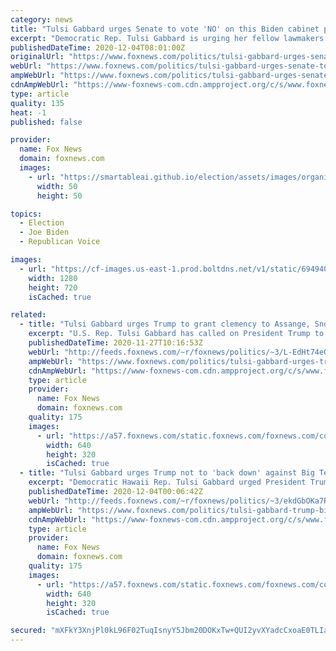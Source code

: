 ```yaml
---
category: news
title: "Tulsi Gabbard urges Senate to vote 'NO' on this Biden cabinet pick"
excerpt: "Democratic Rep. Tulsi Gabbard is urging her fellow lawmakers in the Senate to block President-elect Joe Biden's pick for director of the Office of Management and Budget (OMB), Neera Tanden."
publishedDateTime: 2020-12-04T08:01:00Z
originalUrl: "https://www.foxnews.com/politics/tulsi-gabbard-urges-senate-to-vote-no-on-this-biden-cabinet-pick"
webUrl: "https://www.foxnews.com/politics/tulsi-gabbard-urges-senate-to-vote-no-on-this-biden-cabinet-pick"
ampWebUrl: "https://www.foxnews.com/politics/tulsi-gabbard-urges-senate-to-vote-no-on-this-biden-cabinet-pick.amp"
cdnAmpWebUrl: "https://www-foxnews-com.cdn.ampproject.org/c/s/www.foxnews.com/politics/tulsi-gabbard-urges-senate-to-vote-no-on-this-biden-cabinet-pick.amp"
type: article
quality: 135
heat: -1
published: false

provider:
  name: Fox News
  domain: foxnews.com
  images:
    - url: "https://smartableai.github.io/election/assets/images/organizations/foxnews.com-50x50.jpg"
      width: 50
      height: 50

topics:
  - Election
  - Joe Biden
  - Republican Voice

images:
  - url: "https://cf-images.us-east-1.prod.boltdns.net/v1/static/694940094001/61989ecd-cf0c-4a0c-9321-0dcc13895462/a924ee0b-f4af-40e4-a671-eb2276b1ca0d/1280x720/match/image.jpg"
    width: 1280
    height: 720
    isCached: true

related:
  - title: "Tulsi Gabbard urges Trump to grant clemency to Assange, Snowden"
    excerpt: "U.S. Rep. Tulsi Gabbard has called on President Trump to pardon National Security Agency (NSA) whistleblower Edward Snowden and WikiLeaks founder Julian Assange before the president leaves office on Jan. 20, according to a report."
    publishedDateTime: 2020-11-27T10:16:53Z
    webUrl: "http://feeds.foxnews.com/~r/foxnews/politics/~3/L-EdHt74eO0/tulsi-gabbard-urges-trump-to-grant-clemency-to-assange-snowden"
    ampWebUrl: "https://www.foxnews.com/politics/tulsi-gabbard-urges-trump-to-grant-clemency-to-assange-snowden.amp"
    cdnAmpWebUrl: "https://www-foxnews-com.cdn.ampproject.org/c/s/www.foxnews.com/politics/tulsi-gabbard-urges-trump-to-grant-clemency-to-assange-snowden.amp"
    type: article
    provider:
      name: Fox News
      domain: foxnews.com
    quality: 175
    images:
      - url: "https://a57.foxnews.com/static.foxnews.com/foxnews.com/content/uploads/2020/08/640/320/AP20221566698304.jpg?ve=1&tl=1"
        width: 640
        height: 320
        isCached: true
  - title: "Tulsi Gabbard urges Trump not to 'back down' against Big Tech"
    excerpt: "Democratic Hawaii Rep. Tulsi Gabbard urged President Trump to stand his ground in a legislative fight against Big Tech Wednesday night -- after the commander-in-chief threatened to veto a defense spending bill if it didn’t also repeal federal protections for social media companies from certain liabilities."
    publishedDateTime: 2020-12-04T00:06:42Z
    webUrl: "http://feeds.foxnews.com/~r/foxnews/politics/~3/ekdGbOKa7Rs/tulsi-gabbard-trump-big-tech"
    ampWebUrl: "https://www.foxnews.com/politics/tulsi-gabbard-trump-big-tech.amp"
    cdnAmpWebUrl: "https://www-foxnews-com.cdn.ampproject.org/c/s/www.foxnews.com/politics/tulsi-gabbard-trump-big-tech.amp"
    type: article
    provider:
      name: Fox News
      domain: foxnews.com
    quality: 175
    images:
      - url: "https://a57.foxnews.com/static.foxnews.com/foxnews.com/content/uploads/2020/12/640/320/Gabbard-GETTY.jpg?ve=1&tl=1"
        width: 640
        height: 320
        isCached: true

secured: "mXFkY3XnjPl0kL96F02TuqIsnyY5Jbm20DOKxTw+QUI2yvXYadcCxoaE0TLIaM/W7J7V6RZDH1lXS7xK3AJfcDTQgrtfcyAe0f1syDQYoVW/qzi+HONj4f/wTTl2ux2NB2SgXP45ZdqjLsauNH6nhipvy4sYd/fMmd4MuBocOk252EzhsRLpzOxmbra6pJVSVDyO+CoDlSvkd2iNSR8f5OROeP/HUtivL+ugNj0qLO+FpqWIEEoua3tCOihQaQJy/842a5PK0YD7NA3xTeGSKwOyWN/VWebelR0GQQTyabTPFp9rTy7CxEs3Uyr07Wq/tydoPv/6db4x58hhJ25GNr5Gy70qmpYTagVMNLiNqy8=;0madAhp8jiiht38o1nCsOQ=="
---
```


